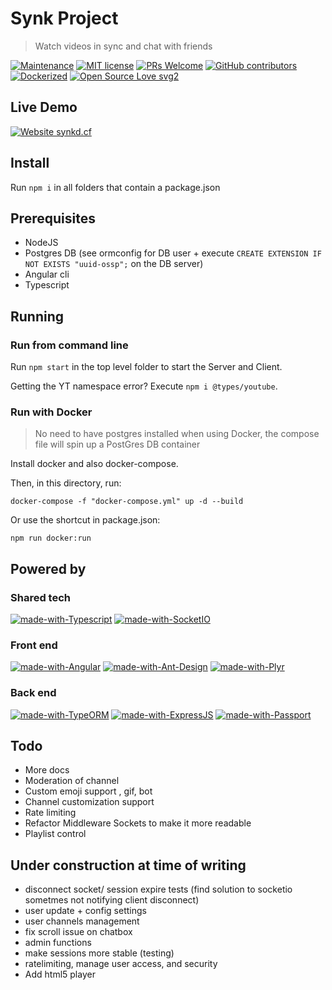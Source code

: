 # Synk Project

> Watch videos in sync and chat with friends

[![Maintenance](https://img.shields.io/badge/Maintained%3F-yes-green.svg)](https://github.com/0x80085/synk/graphs/commit-activity) [![MIT license](https://img.shields.io/badge/License-MIT-blue.svg)](https://tldrlegal.com/license/mit-license) [![PRs Welcome](https://img.shields.io/badge/PRs-welcome-brightgreen.svg?style=flat)](http://makeapullrequest.com) [![GitHub contributors](https://img.shields.io/github/contributors/0x80085/synk)](https://github.com/0x80085/synk/graphs/contributors/) [![Dockerized](https://img.shields.io/static/v1?label=&message=Dockerized&logo=docker&color=0db7ed)](https://www.docker.com/) [![Open Source Love svg2](https://badges.frapsoft.com/os/v2/open-source.svg?v=103)](https://www.gnu.org/philosophy/floss-and-foss.en.html)

## Live Demo

[![Website synkd.cf](https://img.shields.io/website-up-down-green-red/http/synkd.cf.svg)](https://synkd.cf/)

## Install

Run `npm i` in all folders that contain a package.json

## Prerequisites

- NodeJS
- Postgres DB (see ormconfig for DB user + execute `CREATE EXTENSION IF NOT EXISTS "uuid-ossp";` on the DB server)
- Angular cli
- Typescript

## Running

### Run from command line

Run `npm start` in the top level folder to start the Server and Client.

Getting the YT namespace error? Execute `npm i @types/youtube`.

### Run with Docker

>No need to have postgres installed when using Docker, the compose file will spin up a PostGres DB  container

Install docker and also docker-compose.

Then, in this directory, run:

`docker-compose -f "docker-compose.yml" up -d --build`

Or use the shortcut in package.json:

 `npm run docker:run`

## Powered by

### Shared tech

[![made-with-Typescript](https://img.shields.io/badge/Typescript-1f425f.svg)](https://www.typescriptlang.org/)
[![made-with-SocketIO](https://img.shields.io/badge/SocketIO-1f425f.svg)](https://socket.io/)

### Front end

[![made-with-Angular](https://img.shields.io/badge/Angular-1f425f.svg)](https://angular.io/)
[![made-with-Ant-Design](https://img.shields.io/badge/Ant%20Design-1f425f.svg)](https://ng.ant.design/)
[![made-with-Plyr](https://img.shields.io/badge/Plyr-1f425f.svg)](https://plyr.io/)

### Back end

[![made-with-TypeORM](https://img.shields.io/badge/TypeORM-1f425f.svg)](https://github.com/typeorm/typeorm)
[![made-with-ExpressJS](https://img.shields.io/badge/ExpressJS-1f425f.svg)](https://expressjs.com/)
[![made-with-Passport](https://img.shields.io/badge/Passport-1f425f.svg)](http://www.passportjs.org/)

## Todo

- More docs
- Moderation of channel
- Custom emoji support , gif, bot
- Channel customization support
- Rate limiting
- Refactor Middleware Sockets to make it more readable
- Playlist control

## Under construction at time of writing

- disconnect socket/ session expire tests (find solution to socketio sometmes not notifying client disconnect)
- user update + config settings
- user channels management
- fix scroll issue on chatbox
- admin functions
- make sessions more stable (testing)
- ratelimiting, manage user access, and security
- Add html5 player

